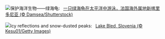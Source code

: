 ![](https://www.bing.com/th?id=OHR.CoralTurtle_ZH-CN4771437860_UHD.jpg&w=1000)保护海洋生物——绿海龟:&nbsp;&ensp;[一只绿海龟在太平洋中游泳，法国海外属地新喀里多尼亚 (© Damsea/Shutterstock)](https://www.bing.com/th?id=OHR.CoralTurtle_ZH-CN4771437860_UHD.jpg)
<br><br/>
![](https://www.bing.com/th?id=OHR.LakeBledSnow_EN-US5836531079_UHD.jpg&w=1000)Icy reflections and snow-dusted peaks:&nbsp;&ensp;[Lake Bled, Slovenia (© Kesu01/Getty Images)](https://www.bing.com/th?id=OHR.LakeBledSnow_EN-US5836531079_UHD.jpg)
<br><br/>
